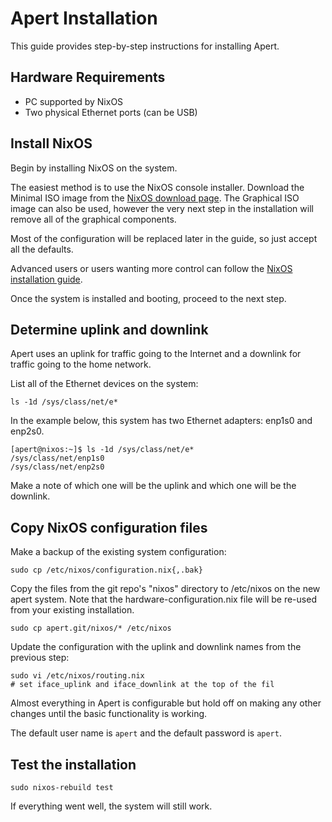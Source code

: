 # Apert Installation

This guide provides step-by-step instructions for installing Apert.

## Hardware Requirements

* PC supported by NixOS
* Two physical Ethernet ports (can be USB)

## Install NixOS

Begin by installing NixOS on the system.

The easiest method is to use the NixOS console installer. Download the Minimal
ISO image from the [NixOS download page](https://nixos.org/download.html). The
Graphical ISO image can also be used, however the very next step in the
installation will remove all of the graphical components.

Most of the configuration will be replaced later in the guide, so just accept
all the defaults.

Advanced users or users wanting more control can follow the [NixOS installation
guide](https://nixos.org/manual/nixos/stable/index.html#ch-installation).

Once the system is installed and booting, proceed to the next step.


## Determine uplink and downlink

Apert uses an uplink for traffic going to the Internet and a downlink for
traffic going to the home network.

List all of the Ethernet devices on the system:

    ls -1d /sys/class/net/e*

In the example below, this system has two Ethernet adapters: enp1s0 and enp2s0.

    [apert@nixos:~]$ ls -1d /sys/class/net/e*
    /sys/class/net/enp1s0
    /sys/class/net/enp2s0

Make a note of which one will be the uplink and which one will be the downlink.


## Copy NixOS configuration files

Make a backup of the existing system configuration:

    sudo cp /etc/nixos/configuration.nix{,.bak}

Copy the files from the git repo's "nixos" directory to /etc/nixos on the new
apert system. Note that the hardware-configuration.nix file will be re-used
from your existing installation.

    sudo cp apert.git/nixos/* /etc/nixos

Update the configuration with the uplink and downlink names from the previous
step:

    sudo vi /etc/nixos/routing.nix
    # set iface_uplink and iface_downlink at the top of the fil

Almost everything in Apert is configurable but hold off on making any other
changes until the basic functionality is working.

The default user name is `apert` and the default password is `apert`.


## Test the installation

    sudo nixos-rebuild test

If everything went well, the system will still work.
